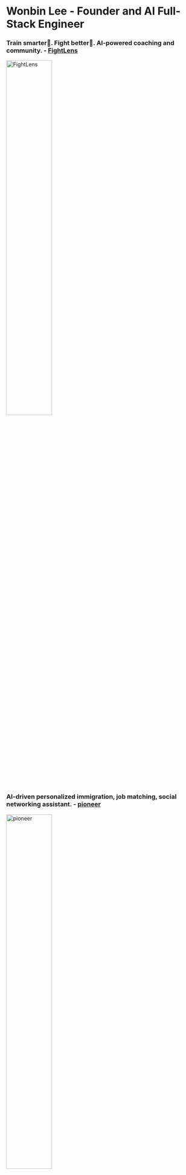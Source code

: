 # Wonbin Lee - Founder and AI Full-Stack Engineer

### Train smarter🧠. Fight better🥊. AI-powered coaching and community. - [**FightLens**](https://fightlens.app)
<a>
  <img src="https://github.com/user-attachments/assets/d8e8ad13-5fbe-403c-ae99-5abf667e5f0d" alt="FightLens" style="width:49%;">
</a>


### AI-driven personalized immigration, job matching, social networking assistant. - [**pioneer**](https://github.com/katechackers/pioneer)
<a>
  <img src="https://github.com/user-attachments/assets/6c0d6e30-7b27-473b-beb9-284331287f8e" alt="pioneer" style="width:49%;">
</a>

---

## [Resume](https://docs.google.com/document/d/10ZeLIKIJMjlI3UOuUhqHkZJmXVY_pb2C/edit?usp=sharing&ouid=102868772148828457417&rtpof=true&sd=true)
Welcome to my GitHub! <br>
I'm Wonbin Lee, the founder of PioneerY Inc., and an AI full-stack engineer who majored in computer engineering in South Korea.
I'm passionate about creating meaningful, innovative solutions that enhance user experiences. With expertise in full-stack AI development, game design, and AI-driven projects, I thrive in environments where technology meets creativity.

<br>

## 🚀 Projects

Explore my GitHub to see my latest projects:

- [**pioneer**](https://github.com/katechackers/pioneer): AI-driven platform providing personalized immigration, job match, social networking strategies and recommendations.
- [**RISKOUT**](https://github.com/osamhack2021/ai_web_RISKOUT_BTS): Risk Management Service for Military

<br>

## 🛠️ Technical Skills

- **Language**: TypeScript, JavaScript, Python, C#, C++
- **Frontend:** React.js, Node.js, Tailwind CSS, styled-components
- **Backend:** Fastify, Node.js, Django, GraphQL
- **Game Development:** Unity 6, Unreal Engine 5.4
- **AI & ML:** Gemini 2.0 APIs, DeepSeek R1 APIs, Ollama

<br>

## 📫 Get in Touch

- **[LinkedIn](https://linkedin.com/in/wblee800)**
- **[Website](https://wblee.space)**
- **[wblee800@gmail.com](mailto:wblee800@gmail.com)**

I’m always open to discussing exciting opportunities, collaborations, or sharing ideas. Let’s build something remarkable together!
